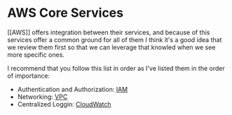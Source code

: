 # AWS Core Services
[[AWS]] offers integration between their services, and because of this services offer a common ground for all of them I think it's a good idea that we review them first so that we can leverage that knowled when we see more specific ones.

I recommend that you follow this list in order as I've listed them in the order of importance:

* Authentication and Authorization: [IAM](security_identity_and_compliance/IAM.md)
* Networking: [VPC](networking_and_content_delivery/VPC.md)
* Centralized Loggin: [CloudWatch](management_and_governance/CloudWatch.md)
